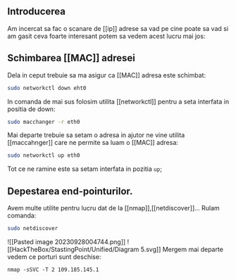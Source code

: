 ## Introducerea 
Am incercat sa fac o scanare de [[ip]] adrese sa vad pe cine poate sa vad si am gasit ceva foarte interesant potem sa vedem acest lucru mai jos:
## Schimbarea [[MAC]] adresei
Dela in ceput trebuie sa ma asigur ca [[MAC]] adresa este schimbat:
```bash
sudo networkctl down eht0
```
In comanda de mai sus folosim utilita [[networkctl]] pentru a seta interfata in positia de down:
```bash
sudo macchanger -r eth0
```
Mai departe trebuie sa setam o adresa in ajutor ne vine utilita [[maccahnger]] care ne permite sa luam o  [[MAC]] adresa:
```bash
sudo networkctl up eth0
```
Tot ce ne ramine este sa setam interfata in pozitia `up`;

## Depestarea end-pointurilor.
Avem multe utilite pentru lucru dat de la [[nmap]],[[netdiscover]]... 
Rulam comanda:
```bash
sudo netdiscover
```
![[Pasted image 20230928004744.png]]
![[HackTheBox/StastingPoint/Unified/Diagram 5.svg]]
Mergem mai departe vedem ce porturi sunt deschise:
```bahs
nmap -sSVC -T 2 109.185.145.1
```
